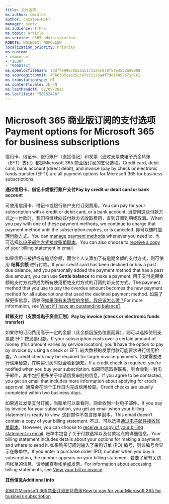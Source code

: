 ```yaml
---
title: 支付选项
ms.author: cmcatee
author: cmcatee-MSFT
manager: scotv
ms.audience: ITPro
ms.topic: article
ms.service: o365-administration
ROBOTS: NOINDEX, NOFOLLOW
localization_priority: Priority
ms.custom:
- commerce
- "1639"
- "9000134"
ms.openlocfilehash: 1ddff99967b62a151711a4c978f5fe35b2a99008
ms.sourcegitcommit: 43b6305cea25cc87ec2226a4f7de1f452671d762
ms.translationtype: HT
ms.contentlocale: zh-CN
ms.lasthandoff: 02/09/2021
ms.locfileid: "50152476"
---
```

# <a name="payment-options-for-microsoft-365-for-business-subscriptions"></a><span data-ttu-id="a4f92-102">Microsoft 365 商业版订阅的支付选项</span><span class="sxs-lookup"><span data-stu-id="a4f92-102">Payment options for Microsoft 365 for business subscriptions</span></span>
  
<span data-ttu-id="a4f92-103">信用卡、借记卡、银行账户（直接借记）和发票（通过支票或电子资金转账（EFT）支付）都是Microsoft 365 商业版订阅的支付选项。</span><span class="sxs-lookup"><span data-stu-id="a4f92-103">Credit card, debit card, bank account (direct debit), and invoice (pay by check or electronic funds transfer (EFT)) are all payment options for Microsoft 365 for business subscriptions.</span></span>
  
<span data-ttu-id="a4f92-104">**通过信用卡、借记卡或银行账户支付**</span><span class="sxs-lookup"><span data-stu-id="a4f92-104">**Pay by credit or debit card or bank account**</span></span>
  
<span data-ttu-id="a4f92-105">可使用信用卡、借记卡或银行账户支付订阅费用。</span><span class="sxs-lookup"><span data-stu-id="a4f92-105">You can pay for your subscription with a credit or debit card, or a bank account.</span></span> <span data-ttu-id="a4f92-106">当使用这些付款方式之一付款时，我们将继续向该付款方式收取费用，直到订阅到期或取消。</span><span class="sxs-lookup"><span data-stu-id="a4f92-106">When you pay with one of these payment methods, we continue to charge that payment method until the subscription expires, or is canceled.</span></span> <span data-ttu-id="a4f92-107">你可以随时[管理付款方式](https://docs.microsoft.com/microsoft-365/commerce/billing-and-payments/manage-payment-methods)。</span><span class="sxs-lookup"><span data-stu-id="a4f92-107">You can [manage payment methods](https://docs.microsoft.com/microsoft-365/commerce/billing-and-payments/manage-payment-methods) whenever you need to.</span></span> <span data-ttu-id="a4f92-108">也可选择[以电子邮件方式接收账单副本](https://docs.microsoft.com/microsoft-365/commerce/billing-and-payments/view-your-bill-or-invoice#receive-a-copy-of-your-billing-statement-in-email)。</span><span class="sxs-lookup"><span data-stu-id="a4f92-108">You can also choose to [receive a copy of your billing statement in email](https://docs.microsoft.com/microsoft-365/commerce/billing-and-payments/view-your-bill-or-invoice#receive-a-copy-of-your-billing-statement-in-email).</span></span>

<span data-ttu-id="a4f92-109">如果信用卡被拒或有逾期余额，而你个人又添加了有逾期金额的支付方式，则可使用 **结算余额** 进行付款。</span><span class="sxs-lookup"><span data-stu-id="a4f92-109">If your credit card has been declined or has a past due balance, and you personally added the payment method that has a past due amount, you can use **Settle balance** to make a payment.</span></span> <span data-ttu-id="a4f92-110">用于支付逾期金额的支付方式将成为所有使用拒绝支付方式的订阅的新支付方式。</span><span class="sxs-lookup"><span data-stu-id="a4f92-110">The payment method that you use to pay the overdue amount becomes the new payment method for all subscriptions that used the declined payment method.</span></span> <span data-ttu-id="a4f92-111">如需了解更多信息，请参阅[如果我有未清偿的余额，我应该怎么做？](https://docs.microsoft.com/microsoft-365/commerce/billing-and-payments/pay-for-your-subscription#what-if-i-have-an-outstanding-balance)</span><span class="sxs-lookup"><span data-stu-id="a4f92-111">For more information, see [What if I have an outstanding balance?](https://docs.microsoft.com/microsoft-365/commerce/billing-and-payments/pay-for-your-subscription#what-if-i-have-an-outstanding-balance)</span></span>

<span data-ttu-id="a4f92-112">**转账支付（支票或电子资金汇划）**</span><span class="sxs-lookup"><span data-stu-id="a4f92-112">**Pay by invoice (check or electronic funds transfer)**</span></span>
  
<span data-ttu-id="a4f92-113">如果你的订阅费用高于一定的金额（此金额因服务位置而异），则可以选择使用支票或 EFT 按发票付款。</span><span class="sxs-lookup"><span data-stu-id="a4f92-113">If your subscription costs over a certain amount of money (this amount varies by service location), you'll have the option to pay by invoice by using a check or EFT.</span></span> <span data-ttu-id="a4f92-114">较大数额的发票付款可能要求进行信用检查。</span><span class="sxs-lookup"><span data-stu-id="a4f92-114">A credit check may be required for larger invoice payments.</span></span> <span data-ttu-id="a4f92-115">如果需要进行信用检查，在购买订阅时就会收到通知。</span><span class="sxs-lookup"><span data-stu-id="a4f92-115">If a credit check is required, you’re notified when you buy your subscription.</span></span> <span data-ttu-id="a4f92-116">如果同意取得联系，则会收到一封电子邮件，其中包括更多关于申请信贷审批的信息。</span><span class="sxs-lookup"><span data-stu-id="a4f92-116">If you agree to be contacted, you get an email that includes more information about applying for credit approval.</span></span> <span data-ttu-id="a4f92-117">通常会在两个工作日内完成信用检查。</span><span class="sxs-lookup"><span data-stu-id="a4f92-117">Credit checks are usually completed within two business days.</span></span>

<span data-ttu-id="a4f92-118">如果通过发票支付订阅，当账单可以查看时，则会收到一封电子邮件。</span><span class="sxs-lookup"><span data-stu-id="a4f92-118">If you pay by invoice for your subscription, you get an email when your billing statement is ready to view.</span></span> <span data-ttu-id="a4f92-119">这封邮件不包含账单副本。</span><span class="sxs-lookup"><span data-stu-id="a4f92-119">This email doesn’t contain a copy of your billing statement.</span></span> <span data-ttu-id="a4f92-120">不过，可以选择[通过电子邮件接收账单副本](https://docs.microsoft.com/microsoft-365/commerce/billing-and-payments/view-your-bill-or-invoice#receive-a-copy-of-your-billing-statement-in-email)。</span><span class="sxs-lookup"><span data-stu-id="a4f92-120">However, you can choose to [receive a copy of your billing statement in email](https://docs.microsoft.com/microsoft-365/commerce/billing-and-payments/view-your-bill-or-invoice#receive-a-copy-of-your-billing-statement-in-email).</span></span> <span data-ttu-id="a4f92-121">账单中包含了关于付款选择以及付款地点的详细信息。</span><span class="sxs-lookup"><span data-stu-id="a4f92-121">Your billing statement includes details about your options for making a payment, and where to send it.</span></span> <span data-ttu-id="a4f92-122">如果购买订阅时输入了采购订单 (PO) 编号，则该编号会显示在帐单中。</span><span class="sxs-lookup"><span data-stu-id="a4f92-122">If you enter a purchase order (PO) number when you buy a subscription, the number appears on your billing statement.</span></span> <span data-ttu-id="a4f92-123">若要了解有关访问帐单的信息，请参阅[查看帐单或发票](https://docs.microsoft.com/microsoft-365/commerce/billing-and-payments/view-your-bill-or-invoice)。</span><span class="sxs-lookup"><span data-stu-id="a4f92-123">For information about accessing billing statements, see [View your bill or invoice](https://docs.microsoft.com/microsoft-365/commerce/billing-and-payments/view-your-bill-or-invoice).</span></span>
  
<span data-ttu-id="a4f92-124">**其他信息**</span><span class="sxs-lookup"><span data-stu-id="a4f92-124">**Additional info**</span></span>
  
[<span data-ttu-id="a4f92-125"> 如何为Microsoft 365商业订阅支付费用</span><span class="sxs-lookup"><span data-stu-id="a4f92-125">How to pay for your Microsoft 365 for business subscription</span></span>](https://docs.microsoft.com/microsoft-365/commerce/billing-and-payments/pay-for-your-subscription)